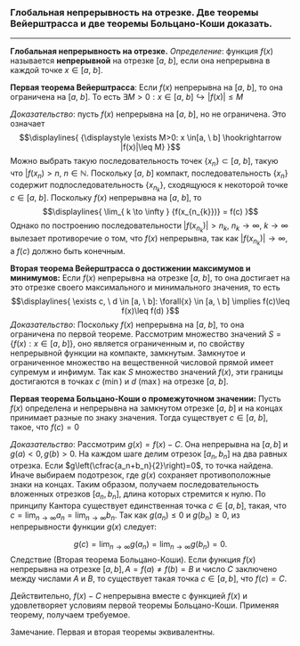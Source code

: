 ### Глобальная непрерывность на отрезке. Две теоремы Вейерштрасса и две теоремы Больцано-Коши  доказать.
---
**Глобальная непрерывность на отрезке.**
*Определение*: функция ${\displaystyle f(x)}$ называется **непрерывной** на отрезке ${\displaystyle [a, \ b]}$, если она непрерывна в каждой точке ${\displaystyle x \in [a, \ b]}$.

**Первая теорема Вейерштрасса**: Если ${\displaystyle f(x)}$ непрерывна на ${\displaystyle [a, \ b]}$, то она ограничена на ${\displaystyle [a, \ b]}$. То есть ${\displaystyle \exists M>0: x \in[a, \ b] \hookrightarrow |f(x)|\leq M}$

*Доказательство*: пусть ${\displaystyle f(x)}$ непрерывна на ${\displaystyle [a, \ b]}$, но не ограничена. Это означает
$$\displaylines{
{\displaystyle \exists M>0: x \in[a, \ b] \hookrightarrow |f(x)|\leq M}
}$$
Можно выбрать такую последовательность точек ${\displaystyle \{ x_{n} \} \subset [a, \ b]}$, такую что ${\displaystyle |f(x_{n}) >n, \ n \in \mathbb{N}}$. Поскольку ${\displaystyle [a, \ b]}$ компакт, последовательность ${\displaystyle \{ x_{n} \}}$ содержит подпоследовательность ${\displaystyle \{ x_{n_{k}} \}}$, сходящуюся к некоторой точке ${\displaystyle c \in [a, \ b]}$. Поскольку ${\displaystyle f(x)}$ непрерывна на ${\displaystyle [a, \ b]}$, то 
$$\displaylines{
\lim_{ k \to \infty } {f(x_{n_{k}})} = f(c)
}$$
Однако по построению последовательности ${\displaystyle |f(x_{n_{k}})| > n_{k}, \  n_{k} \to \infty, \  k \to \infty}$ вылезает противоречие о том, что ${\displaystyle f(x)}$ непрерывна, так как ${\displaystyle |f(x_{n_{k}})| \to \infty}$, а ${\displaystyle f(c)}$ должно быть конечным.

**Вторая теорема Вейерштрасса о достижении максимумов и минимумов:**
Если ${\displaystyle f(x)}$ непрерывна на отрезке ${\displaystyle [a, \ b]}$, то она достигает на это отрезке своего максимального и минимального значения, то есть 
$$\displaylines{
\exists c, \  d \in  [a, \  b]: \forall{x} \in [a, \  b] \implies f(c)\leq f(x)\leq f(d)
}$$
*Доказательство*:
Поскольку ${\displaystyle f(x)}$ непрерывна на ${\displaystyle [a, \ b]}$, то она ограничена по первой теореме. Рассмотрим множество значений ${\displaystyle S = \{ f(x): x \in [a, \ b] \}}$, оно является ограниченным и, по свойству непрерывной функции на компакте, замкнутым. Замкнутое и ограниченное множество на вещественной числовой прямой имеет супремум и инфимум. Так как ${\displaystyle S}$ множество значений ${\displaystyle f(x)}$, эти границы достигаются в точках ${\displaystyle c \ (\min)}$ и ${\displaystyle d \ (\max)}$ на отрезке ${\displaystyle [a, \ b]}$.

**Первая теорема Больцано-Коши о промежуточном значении:**
Пусть ${\displaystyle f(x)}$ определена и непрерывна на замкнутом отрезке ${\displaystyle [a, \ b]}$ и на концах принимает разные по знаку значения. Тогда существует ${\displaystyle c \in [a, \ b]}$, такое, что ${\displaystyle f(c) = 0}$

*Доказательство*:
Рассмотрим $g(x)=f(x)-C$. Она непрерывна на $[a, b]$ и $g(a)<0, g(b)>0$. На каждом шаге делим отрезок $\left[a_n, b_n\right]$ на два равных отрезка. Если $g\left(\cfrac{a_n+b_n}{2}\right)=0$, то точка найдена. Иначе выбираем подотрезок, где $g(x)$ сохраняет противоположные знаки на концах. Таким образом, получаем последовательность вложенных отрезков $\left[a_n, b_n\right]$, длина которых стремится к нулю. По принципу Кантора существует единственная точка $c \in[a, b]$, такая, что $c=\lim _{n \rightarrow \infty} a_n=\lim _{n \rightarrow \infty} b_n$. Так как $g\left(a_n\right) \leq 0$ и $g\left(b_n\right) \geq 0$, из непрерывности функции $g(x)$ следует:

$$
g(c)=\lim _{n \rightarrow \infty} g\left(a_n\right)=\lim _{n \rightarrow \infty} g\left(b_n\right)=0 .
$$
Следствие (Вторая теорема Больцано-Коши). 
Если функция $f(x)$ непрерывна на отрезке $[a, b], A=f(a) \neq f(b)=B$ и число $C$ заключено между числами $A$ и $B$, то существует такая точка $с \in[a, b]$, что $f(c)=C$.

Действительно, $f(x)-C$ непрерывна вместе с функцией $f(x)$ и удовлетворяет условиям первой теоремы Больцано-Коши. Применяя теорему, получаем требуемое.

Замечание. Первая и вторая теоремы эквивалентны.
